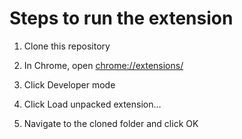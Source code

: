 # Steps to run the extension

1. Clone this repository

2. In Chrome, open [chrome://extensions/](chrome://extensions/)

3. Click Developer mode

4. Click Load unpacked extension…

5. Navigate to the cloned folder and click OK
